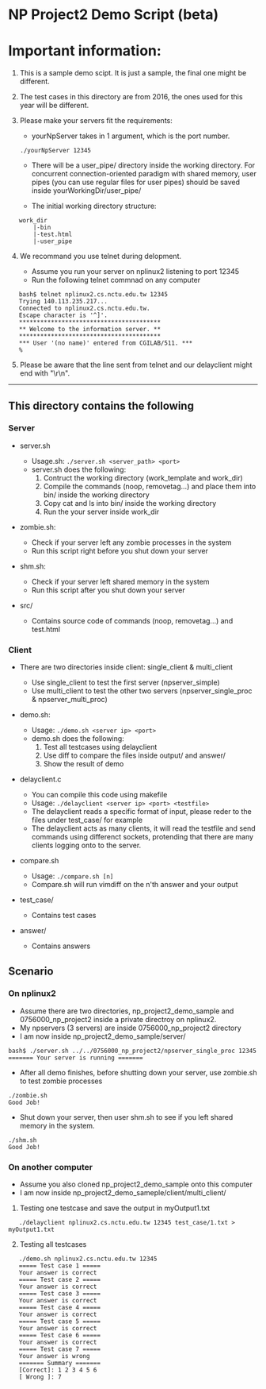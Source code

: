 # NP Project2 Demo Script (beta)

# Important information:

1. This is a sample demo scipt. It is just a sample, the final one might be different.

2. The test cases in this directory are from 2016, the ones used for this year will be different.

3. Please make your servers fit the requirements:

   - yourNpServer takes in 1 argument, which is the port number.

   `./yourNpServer 12345`

   - There will be a user_pipe/ directory inside the working directory. For concurrent connection-oriented paradigm with shared memory, user pipes (you can use regular files for user pipes) should be saved inside yourWorkingDir/user_pipe/

   - The initial working directory structure:

```
   work_dir
       |-bin
       |-test.html
       |-user_pipe
```

4. We recommand you use telnet during delopment.

    - Assume you run your server on nplinux2 listening to port 12345
    - Run the following telnet commnad on any computer

```
   bash$ telnet nplinux2.cs.nctu.edu.tw 12345
   Trying 140.113.235.217...
   Connected to nplinux2.cs.nctu.edu.tw.
   Escape character is '^]'.
   ****************************************
   ** Welcome to the information server. **
   ****************************************
   *** User '(no name)' entered from CGILAB/511. ***
   %
```
5. Please be aware that the line sent from telnet and our delayclient might end with "\r\n".

---

## This directory contains the following

### Server

- server.sh

    - Usage.sh: `./server.sh <server_path> <port>`
    - server.sh does the following:
      1. Contruct the working directory (work_template and work_dir)
      2. Compile the commands (noop, removetag...) and place them into bin/ inside the working directory
      3. Copy cat and ls into bin/ inside the working directory
      4. Run the your server inside work_dir

- zombie.sh:

    - Check if your server left any zombie processes in the system
    - Run this script right before you shut down your server

- shm.sh:

    - Check if your server left shared memory in the system
    - Run this script after you shut down your server

- src/

    - Contains source code of commands (noop, removetag...) and test.html

### Client

- There are two directories inside client: single_client & multi_client

    - Use single_client to test the first server (npserver_simple)
    - Use multi_client to test the other two servers (npserver_single_proc & npserver_multi_proc)

- demo.sh:

    - Usage: `./demo.sh <server ip> <port>`
    - demo.sh does the following:
      1. Test all testcases using delayclient
      2. Use diff to compare the files inside output/ and answer/
      3. Show the result of demo


- delayclient.c

    - You can compile this code using makefile
    - Usage: `./delayclient <server ip> <port> <testfile>`
    - The delayclient reads a specific format of input, please reder to the files under test_case/ for example
    - The delayclient acts as many clients, it will read the testfile and send commands using differenct sockets, protending that there are many clients logging onto to the server.

- compare.sh

    - Usage: `./compare.sh [n]`
    - Compare.sh will run vimdiff on the n'th answer and your output

- test_case/

    - Contains test cases

- answer/

    - Contains answers

## Scenario

### On nplinux2

- Assume there are two directories, np_project2_demo_sample and 0756000_np_project2 inside a private directroy on nplinux2.
- My npservers (3 servers) are inside 0756000_np_project2 directory
- I am now inside np_project2_demo_sample/server/

```
bash$ ./server.sh ../../0756000_np_project2/npserver_single_proc 12345
======= Your server is running =======
```

- After all demo finishes, before shutting down your server, use zombie.sh to test zombie processes
```
./zombie.sh
Good Job!
```
- Shut down your server, then user shm.sh to see if you left shared memory in the system.
```
./shm.sh
Good Job!
```

### On another computer

- Assume you also cloned np_project2_demo_sample onto this computer
- I am now inside np_project2_demo_sameple/client/multi_client/

1. Testing one testcase and save the output in myOutput1.txt

```
   ./delayclient nplinux2.cs.nctu.edu.tw 12345 test_case/1.txt > myOutput1.txt
```

2. Testing all testcases

```
   ./demo.sh nplinux2.cs.nctu.edu.tw 12345
   ===== Test case 1 =====
   Your answer is correct
   ===== Test case 2 =====
   Your answer is correct
   ===== Test case 3 =====
   Your answer is correct
   ===== Test case 4 =====
   Your answer is correct
   ===== Test case 5 =====
   Your answer is correct
   ===== Test case 6 =====
   Your answer is correct
   ===== Test case 7 =====
   Your answer is wrong
   ======= Summary =======
   [Correct]: 1 2 3 4 5 6
   [ Wrong ]: 7
```
